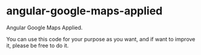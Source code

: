 # angular-google-maps-applied
Angular Google Maps Applied.

You can use this code for your purpose as you want, and if want to improve it, please be free to do it.

